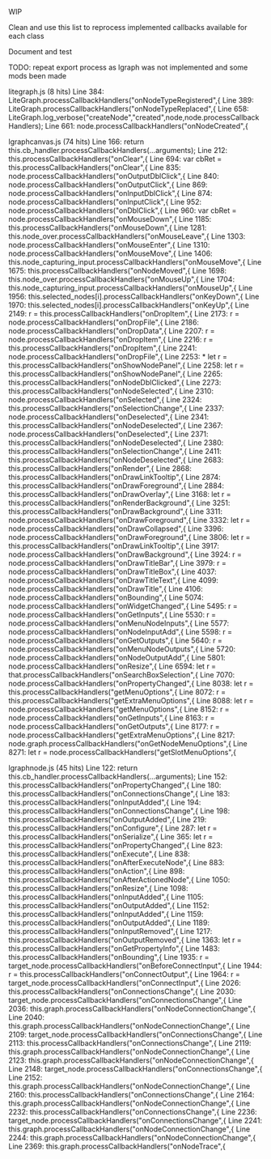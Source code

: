 WIP

Clean and use this list to reprocess implemented callbacks available for each class

Document and test

TODO: repeat export process as lgraph was not implemented and some mods been made


litegraph.js (8 hits)
	Line  384:         LiteGraph.processCallbackHandlers("onNodeTypeRegistered",{
	Line  389:             LiteGraph.processCallbackHandlers("onNodeTypeReplaced",{
	Line  658:         LiteGraph.log_verbose("createNode","created",node,node.processCallbackHandlers);
	Line  661:         node.processCallbackHandlers("onNodeCreated",{
	
	
lgraphcanvas.js (74 hits)
	Line  166:         return this.cb_handler.processCallbackHandlers(...arguments);
	Line  212:         this.processCallbackHandlers("onClear",{
	Line  694:         var cbRet = this.processCallbackHandlers("onClear",{
	Line  835:                                         node.processCallbackHandlers("onOutputDblClick",{
	Line  840:                                         node.processCallbackHandlers("onOutputClick",{
	Line  869:                                         node.processCallbackHandlers("onInputDblClick",{
	Line  874:                                         node.processCallbackHandlers("onInputClick",{
	Line  952:                         node.processCallbackHandlers("onDblClick",{
	Line  960:                     var cbRet = node.processCallbackHandlers("onMouseDown",{
	Line 1185:         this.processCallbackHandlers("onMouseDown",{
	Line 1281:                         this.node_over.processCallbackHandlers("onMouseLeave",{
	Line 1303:                     node.processCallbackHandlers("onMouseEnter",{
	Line 1310:                 node.processCallbackHandlers("onMouseMove",{
	Line 1406:                 this.node_capturing_input.processCallbackHandlers("onMouseMove",{
	Line 1675:                 this.processCallbackHandlers("onNodeMoved",{
	Line 1698:                     this.node_over.processCallbackHandlers("onMouseUp",{
	Line 1704:                     this.node_capturing_input.processCallbackHandlers("onMouseUp",{
	Line 1956:                     this.selected_nodes[i].processCallbackHandlers("onKeyDown",{
	Line 1970:                     this.selected_nodes[i].processCallbackHandlers("onKeyUp",{
	Line 2149:             r = this.processCallbackHandlers("onDropItem",{
	Line 2173:                     r = node.processCallbackHandlers("onDropFile",{
	Line 2186:                             node.processCallbackHandlers("onDropData",{
	Line 2207:             r = node.processCallbackHandlers("onDropItem",{
	Line 2216:             r = this.processCallbackHandlers("onDropItem",{
	Line 2241:                 node.processCallbackHandlers("onDropFile",{
	Line 2253:          *  let r = this.processCallbackHandlers("onShowNodePanel",{
	Line 2258:         let r = this.processCallbackHandlers("onShowNodePanel",{
	Line 2265:         this.processCallbackHandlers("onNodeDblClicked",{
	Line 2273:         this.processCallbackHandlers("onNodeSelected",{
	Line 2310:             node.processCallbackHandlers("onSelected",{
	Line 2324:         this.processCallbackHandlers("onSelectionChange",{
	Line 2337:         node.processCallbackHandlers("onDeselected",{
	Line 2341:         this.processCallbackHandlers("onNodeDeselected",{
	Line 2367:             node.processCallbackHandlers("onDeselected",{
	Line 2371:             this.processCallbackHandlers("onNodeDeselected",{
	Line 2380:         this.processCallbackHandlers("onSelectionChange",{
	Line 2411:             this.processCallbackHandlers("onNodeDeselected",{
	Line 2683:         this.processCallbackHandlers("onRender",{
	Line 2868:                 this.processCallbackHandlers("onDrawLinkTooltip",{
	Line 2874:             this.processCallbackHandlers("onDrawForeground",{
	Line 2884:         this.processCallbackHandlers("onDrawOverlay",{
	Line 3168:         let r = this.processCallbackHandlers("onRenderBackground",{
	Line 3251:             this.processCallbackHandlers("onDrawBackground",{
	Line 3311:                 node.processCallbackHandlers("onDrawForeground",{
	Line 3332:             let r = node.processCallbackHandlers("onDrawCollapsed",{
	Line 3396:         node.processCallbackHandlers("onDrawForeground",{
	Line 3806:         let r = this.processCallbackHandlers("onDrawLinkTooltip",{
	Line 3917:         node.processCallbackHandlers("onDrawBackground",{
	Line 3924:             r = node.processCallbackHandlers("onDrawTitleBar",{
	Line 3979:             r = node.processCallbackHandlers("onDrawTitleBox",{
	Line 4037:             node.processCallbackHandlers("onDrawTitleText",{
	Line 4099:             node.processCallbackHandlers("onDrawTitle",{
	Line 4106:             node.processCallbackHandlers("onBounding",{
	Line 5074:                 node.processCallbackHandlers("onWidgetChanged",{
	Line 5495:         r = node.processCallbackHandlers("onGetInputs",{
	Line 5530:         r = node.processCallbackHandlers("onMenuNodeInputs",{
	Line 5577:                 node.processCallbackHandlers("onNodeInputAdd",{
	Line 5598:         r = node.processCallbackHandlers("onGetOutputs",{
	Line 5640:         r = node.processCallbackHandlers("onMenuNodeOutputs",{
	Line 5720:                 node.processCallbackHandlers("onNodeOutputAdd",{
	Line 5801:             node.processCallbackHandlers("onResize",{
	Line 6594:                 let r = that.processCallbackHandlers("onSearchBoxSelection",{
	Line 7070:             node.processCallbackHandlers("onPropertyChanged",{
	Line 8038:         let r = this.processCallbackHandlers("getMenuOptions",{
	Line 8072:         r = this.processCallbackHandlers("getExtraMenuOptions",{
	Line 8088:         let r = node.processCallbackHandlers("getMenuOptions",{
	Line 8152:         r = node.processCallbackHandlers("onGetInputs",{
	Line 8163:         r = node.processCallbackHandlers("onGetOutputs",{
	Line 8177:         r = node.processCallbackHandlers("getExtraMenuOptions",{
	Line 8217:             node.graph.processCallbackHandlers("onGetNodeMenuOptions",{
	Line 8271:             let r = node.processCallbackHandlers("getSlotMenuOptions",{
	
	
lgraphnode.js (45 hits)
	Line  122:         return this.cb_handler.processCallbackHandlers(...arguments);
	Line  152:                     this.processCallbackHandlers("onPropertyChanged",{
	Line  180:             this.processCallbackHandlers("onConnectionsChange",{
	Line  183:             this.processCallbackHandlers("onInputAdded",{
	Line  194:                 this.processCallbackHandlers("onConnectionsChange",{
	Line  198:             this.processCallbackHandlers("onOutputAdded",{
	Line  219:         this.processCallbackHandlers("onConfigure",{
	Line  287:         let r = this.processCallbackHandlers("onSerialize",{
	Line  365:         let r = this.processCallbackHandlers("onPropertyChanged",{
	Line  823:             this.processCallbackHandlers("onExecute",{
	Line  838:         this.processCallbackHandlers("onAfterExecuteNode",{
	Line  883:             this.processCallbackHandlers("onAction",{
	Line  898:         this.processCallbackHandlers("onAfterActionedNode",{
	Line 1050:         this.processCallbackHandlers("onResize",{
	Line 1098:             this.processCallbackHandlers("onInputAdded",{
	Line 1105:             this.processCallbackHandlers("onOutputAdded",{
	Line 1152:                 this.processCallbackHandlers("onInputAdded",{
	Line 1159:                 this.processCallbackHandlers("onOutputAdded",{
	Line 1189:         this.processCallbackHandlers("onInputRemoved",{
	Line 1217:         this.processCallbackHandlers("onOutputRemoved",{
	Line 1363:             let r = this.processCallbackHandlers("onGetPropertyInfo",{
	Line 1483:         this.processCallbackHandlers("onBounding",{
	Line 1935:         r = target_node.processCallbackHandlers("onBeforeConnectInput",{
	Line 1944:         r = this.processCallbackHandlers("onConnectOutput",{
	Line 1964:         r = target_node.processCallbackHandlers("onConnectInput",{
	Line 2026:         this.processCallbackHandlers("onConnectionsChange",{
	Line 2030:         target_node.processCallbackHandlers("onConnectionsChange",{
	Line 2036:             this.graph.processCallbackHandlers("onNodeConnectionChange",{
	Line 2040:             this.graph.processCallbackHandlers("onNodeConnectionChange",{
	Line 2109:                     target_node.processCallbackHandlers("onConnectionsChange",{
	Line 2113:                     this.processCallbackHandlers("onConnectionsChange",{
	Line 2119:                         this.graph.processCallbackHandlers("onNodeConnectionChange",{
	Line 2123:                         this.graph.processCallbackHandlers("onNodeConnectionChange",{
	Line 2148:                     target_node.processCallbackHandlers("onConnectionsChange",{
	Line 2152:                     this.graph.processCallbackHandlers("onNodeConnectionChange",{
	Line 2160:                 this.processCallbackHandlers("onConnectionsChange",{
	Line 2164:                 this.graph.processCallbackHandlers("onNodeConnectionChange",{
	Line 2232:                 this.processCallbackHandlers("onConnectionsChange",{
	Line 2236:                 target_node.processCallbackHandlers("onConnectionsChange",{
	Line 2241:                     this.graph.processCallbackHandlers("onNodeConnectionChange",{
	Line 2244:                     this.graph.processCallbackHandlers("onNodeConnectionChange",{
	Line 2369:         this.graph.processCallbackHandlers("onNodeTrace",{
